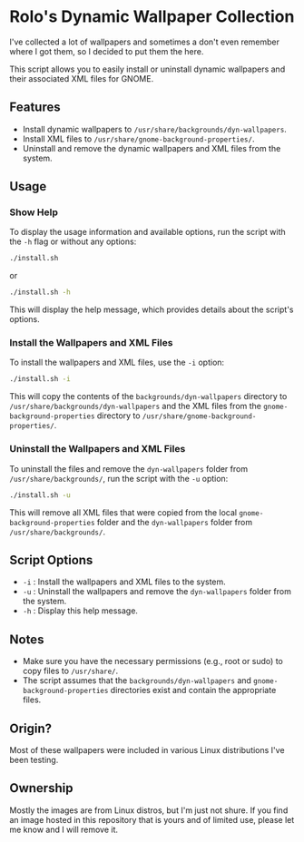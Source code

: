 # Rolo's Dynamic Wallpaper Collection

I've collected a lot of wallpapers and sometimes a don't even remember where I got them, so I decided to put them the here.

This script allows you to easily install or uninstall dynamic wallpapers and their associated XML files for GNOME.

## Features

- Install dynamic wallpapers to `/usr/share/backgrounds/dyn-wallpapers`.
- Install XML files to `/usr/share/gnome-background-properties/`.
- Uninstall and remove the dynamic wallpapers and XML files from the system.

## Usage

### Show Help

To display the usage information and available options, run the script with the `-h` flag or without any options:

```bash
./install.sh
```

or

```bash
./install.sh -h
```

This will display the help message, which provides details about the script's options.

### Install the Wallpapers and XML Files

To install the wallpapers and XML files, use the `-i` option:

```bash
./install.sh -i
```

This will copy the contents of the `backgrounds/dyn-wallpapers` directory to `/usr/share/backgrounds/dyn-wallpapers` and the XML files from the `gnome-background-properties` directory to `/usr/share/gnome-background-properties/`.

### Uninstall the Wallpapers and XML Files

To uninstall the files and remove the `dyn-wallpapers` folder from `/usr/share/backgrounds/`, run the script with the `-u` option:

```bash
./install.sh -u
```

This will remove all XML files that were copied from the local `gnome-background-properties` folder and the `dyn-wallpapers` folder from `/usr/share/backgrounds/`.

## Script Options

- `-i` : Install the wallpapers and XML files to the system.
- `-u` : Uninstall the wallpapers and remove the `dyn-wallpapers` folder from the system.
- `-h` : Display this help message.

## Notes

- Make sure you have the necessary permissions (e.g., root or sudo) to copy files to `/usr/share/`.
- The script assumes that the `backgrounds/dyn-wallpapers` and `gnome-background-properties` directories exist and contain the appropriate files.

## Origin?

Most of these wallpapers were included in various Linux distributions I've been testing.

## Ownership

Mostly the images are from Linux distros, but I'm just not shure. If you find an image hosted in this repository that is yours and of limited use, please let me know and I will remove it.
